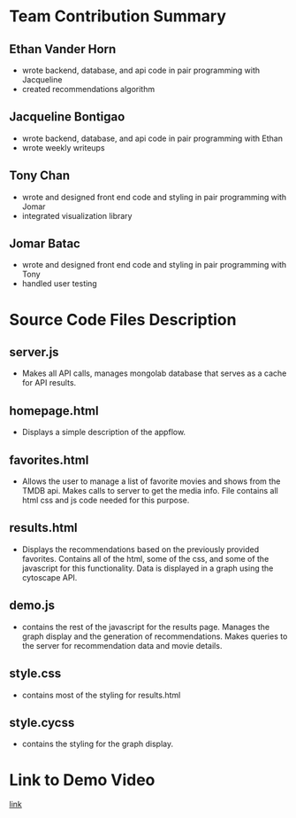 # Team Contribution Summary

## Ethan Vander Horn

* wrote backend, database, and api code in pair programming with Jacqueline
* created recommendations algorithm

## Jacqueline Bontigao

* wrote backend, database, and api code in pair programming with Ethan
* wrote weekly writeups

## Tony Chan

* wrote and designed front end code and styling in pair programming with Jomar
* integrated visualization library

## Jomar Batac

* wrote and designed front end code and styling in pair programming with Tony
* handled user testing


# Source Code Files Description

## server.js
* Makes all API calls, manages mongolab database that serves as a cache for API results.

## homepage.html
* Displays a simple description of the appflow.

## favorites.html
* Allows the user to manage a list of favorite movies and shows from the TMDB api. Makes calls to server to get the media info. File contains all html css and js code needed for this purpose. 

## results.html
* Displays the recommendations based on the previously provided favorites. Contains all of the html, some of the css, and some of the javascript for this functionality. Data is displayed in a graph using the cytoscape API.

## demo.js
* contains the rest of the javascript for the results page. Manages the graph display and the generation of recommendations. Makes queries to the server for recommendation data and movie details.

## style.css
* contains most of the styling for results.html

## style.cycss
* contains the styling for the graph display.


# Link to Demo Video
[link](https://www.youtube.com/watch?v=DYIlQck6a3E&feature=youtu.be)

